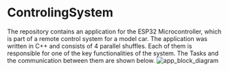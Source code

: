 # ControlingSystem
The repository contains an application for the ESP32 Microcontroller, which is part of a remote control system for a model car. The application was written in C++ and consists of 4 parallel shuffles. Each of them is responsible for one of the key functionalities of the system. The Tasks and the communication between them are shown below. 
![app_block_diagram](https://github.com/MHadrysiak/ControlSystem/assets/62614412/be854607-8666-4413-8fe9-fff5f33a0fba)

